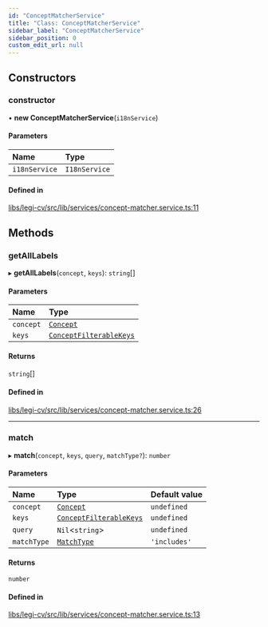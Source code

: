 ```yaml
---
id: "ConceptMatcherService"
title: "Class: ConceptMatcherService"
sidebar_label: "ConceptMatcherService"
sidebar_position: 0
custom_edit_url: null
---
```


## Constructors

### constructor

• **new ConceptMatcherService**(`i18nService`)

#### Parameters

| Name | Type |
| :------ | :------ |
| `i18nService` | `I18nService` |

#### Defined in

[libs/legi-cv/src/lib/services/concept-matcher.service.ts:11](https://github.com/cognizone/ng-cognizone/blob/0401c67/libs/legi-cv/src/lib/services/concept-matcher.service.ts#L11)

## Methods

### getAllLabels

▸ **getAllLabels**(`concept`, `keys`): `string`[]

#### Parameters

| Name | Type |
| :------ | :------ |
| `concept` | [`Concept`](../interfaces/Concept) |
| `keys` | [`ConceptFilterableKeys`](../modules#conceptfilterablekeys) |

#### Returns

`string`[]

#### Defined in

[libs/legi-cv/src/lib/services/concept-matcher.service.ts:26](https://github.com/cognizone/ng-cognizone/blob/0401c67/libs/legi-cv/src/lib/services/concept-matcher.service.ts#L26)

___

### match

▸ **match**(`concept`, `keys`, `query`, `matchType?`): `number`

#### Parameters

| Name | Type | Default value |
| :------ | :------ | :------ |
| `concept` | [`Concept`](../interfaces/Concept) | `undefined` |
| `keys` | [`ConceptFilterableKeys`](../modules#conceptfilterablekeys) | `undefined` |
| `query` | `Nil`<`string`\> | `undefined` |
| `matchType` | [`MatchType`](../modules#matchtype) | `'includes'` |

#### Returns

`number`

#### Defined in

[libs/legi-cv/src/lib/services/concept-matcher.service.ts:13](https://github.com/cognizone/ng-cognizone/blob/0401c67/libs/legi-cv/src/lib/services/concept-matcher.service.ts#L13)
